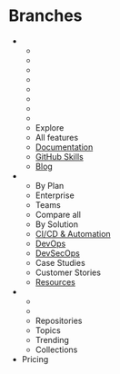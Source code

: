 # Branches

*
  *
  *
  *
  *
  *
  *
  *
  *
  * Explore
  * All features
  * [Documentation](https://docs.github.com/)
  * [GitHub Skills](https://skills.github.com/)
  * [Blog](https://github.blog/)
*
  * By Plan
  * Enterprise
  * Teams
  * Compare all
  * By Solution
  * [CI/CD & Automation](https://resources.github.com/ci-cd/)
  * [DevOps](https://resources.github.com/devops/)
  * [DevSecOps](https://resources.github.com/devops/fundamentals/devsecops/)
  * Case Studies
  * Customer Stories
  * [Resources](https://resources.github.com/)
*
  *
  *
  * Repositories
  * Topics
  * Trending
  * Collections
* Pricing

